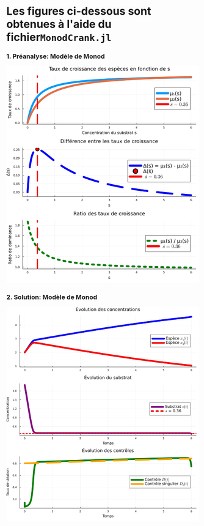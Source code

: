 # Les figures ci-dessous sont obtenues à l'aide du fichier`MonodCrank.jl`
### 1. **Préanalyse: Modèle de Monod**
![Modèle de Monod](monod_static_analysis.jpg)

### 2. **Solution: Modèle de Monod**
![Modèle de Monod](monod_model_optimized.jpg)
